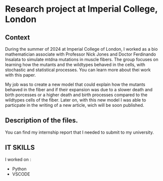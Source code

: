 # Research project at Imperial College, London

## Context 
During the summer of 2024 at Imperial College of London, I worked as a bio mathematician associate with Professor Nick Jones and Doctor Ferdinando Insalata to simulate mtdna mutations in muscle fibers. The group focuses on learning how the mutants and the wildtypes behaved in the cells, with stochastic and statistical processes. You can learn more about thei work with this paper. 

My job was to create a new model that could explain how the mutants behaved in the fiber and if their expansion was due to a slower death and birth porcesses or a higher death and birth processes compared to the wildtypes cells of the fiber. Later on, with this new model I was able to particpate in the writing of  a new article, wich will be soon published.

## Description of the files. 
You can find my internship report that I needed to submit to my university. 

## IT SKILLS 

I worked on : 
- Python
- VSCODE 

